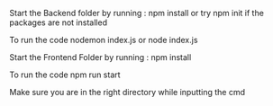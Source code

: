 Start the Backend folder by running :
  npm install 
  or try npm init if the packages are not installed

  To run the code 
  nodemon index.js
  or 
  node index.js

Start the Frontend Folder by running :
  npm install 

  To run the code
  npm run start

Make sure you are in the right directory while inputting the cmd
